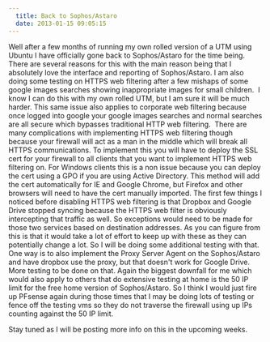 ```yaml
---
  title: Back to Sophos/Astaro
  date: 2013-01-15 09:05:15
---
```


Well after a few months of running my own rolled version of a UTM using
Ubuntu I have officially gone back to Sophos/Astaro for the time being. 
There are several reasons for this with the main reason being that I
absolutely love the interface and reporting of Sophos/Astaro. I am also
doing some testing on HTTPS web filtering after a few mishaps of some
google images searches showing inappropriate images for small children. 
I know I can do this with my own rolled UTM, but I am sure it will be
much harder. This same issue also applies to corporate web filtering
because once logged into google your google images searches and normal
searches are all secure which bypasses traditional HTTP web filtering. 
There are many complications with implementing HTTPS web filtering
though because your firewall will act as a man in the middle which will
break all HTTPS communications. To implement this you will have to
deploy the SSL cert for your firewall to all clients that you want to
implement HTTPS web filtering on. For Windows clients this is a non
issue because you can deploy the cert using a GPO if you are using
Active Directory. This method will add the cert automatically for IE
and Google Chrome, but Firefox and other browsers will need to have the
cert manually imported. The first few things I noticed before disabling
HTTPS web filtering is that Dropbox and Google Drive stopped syncing
because the HTTPS web filter is obviously intercepting that traffic as
well. So exceptions would need to be made for those two services based
on destination addresses. As you can figure from this is that it would
take a lot of effort to keep up with these as they can potentially
change a lot. So I will be doing some additional testing with that. 
One way is to also implement the Proxy Server Agent on the Sophos/Astaro
and have dropbox use the proxy, but that doesn't work for Google
Drive. More testing to be done on that. Again the biggest downfall for
me which would also apply to others that do extensive testing at home is
the 50 IP limit for the free home version of Sophos/Astaro. So I think
I would just fire up PFsense again during those times that I may be
doing lots of testing or fence off the testing vms so they do not
traverse the firewall using up IPs counting against the 50 IP limit.

Stay tuned as I will be posting more info on this in the upcoming weeks.
